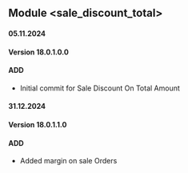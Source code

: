 ## Module <sale_discount_total>

#### 05.11.2024
#### Version 18.0.1.0.0
#### ADD
- Initial commit for Sale Discount On Total Amount

#### 31.12.2024
#### Version 18.0.1.1.0
#### ADD
- Added margin on sale Orders